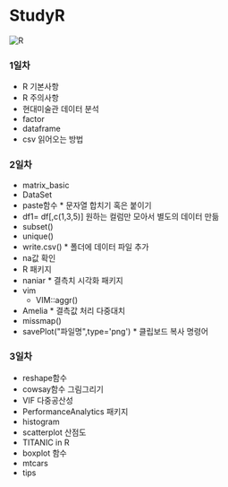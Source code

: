 # StudyR
![R](https://media.istockphoto.com/vectors/vector-handwritten-logo-letter-r-vector-id1008257372?k=20&m=1008257372&s=170667a&w=0&h=Jq9BJYhOCzEL2q7aWBHa9_rvCwlw4SUb_SlnK0mRQ40=)
### 1일차
- R 기본사항
- R 주의사항
- 현대미술관 데이터 분석
- factor 
 - dataframe
- csv 읽어오는 방법
### 2일차
- matrix_basic
- DataSet
 - paste함수 * 문자열 합치기 혹은 붙이기
 - df1= df[,c(1,3,5)] 원하는 컬럼만 모아서 별도의 데이터 만듦
 - subset() 
 - unique()
 - write.csv()    * 폴더에 데이터 파일 추가
 - na값 확인
- R 패키지
 - naniar         * 결측치 시각화 패키지
 - vim
   - VIM::aggr()
 - Amelia         * 결측값 처리 다중대치
 - missmap()
- savePlot("파일명",type='png')  * 클립보드 복사 명령어
### 3일차
- reshape함수
- cowsay함수 그림그리기
- VIF 다중공산성
 - PerformanceAnalytics 패키지
 - histogram
- scatterplot 산점도
- TITANIC in R
- boxplot 함수 
 - mtcars
 - tips
 